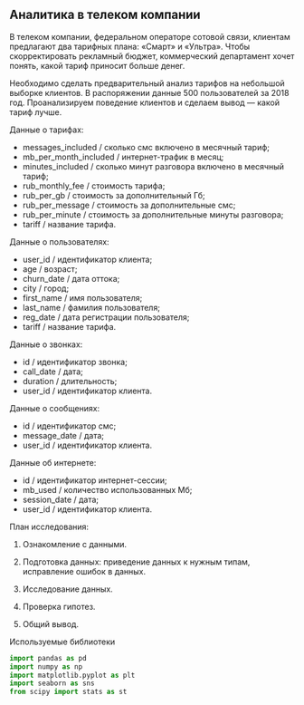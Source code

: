 ## Аналитика в телеком компании

В телеком компании, федеральном операторе сотовой связи, клиентам предлагают два тарифных плана: «Смарт» и «Ультра». Чтобы скорректировать рекламный бюджет, коммерческий департамент хочет понять, какой тариф приносит больше денег.

Необходимо сделать предварительный анализ тарифов на небольшой выборке клиентов. В распоряжении данные 500 пользователей за 2018 год. Проанализируем поведение клиентов и сделаем вывод — какой тариф лучше.

Данные о тарифах:
- messages_included / сколько смс включено в месячный тариф;
- mb_per_month_included / интернет-трафик в месяц;
- minutes_included / сколько минут разговора включено в месячный тариф;
- rub_monthly_fee / стоимость тарифа;
- rub_per_gb / стоимость за дополнительный Гб;
- rub_per_message / стоимость за дополнительные смс;
- rub_per_minute / стоимость за дополнительные минуты разговора;
- tariff / название тарифа.

Данные о пользователях:
- user_id / идентификатор клиента;
- age / возраст;
- churn_date / дата оттока;
- city / город;
- first_name / имя пользователя;
- last_name	/ фамилия пользователя;
- reg_date / дата регистрации пользователя;
- tariff / название тарифа.

Данные о звонках:
- id / идентификатор звонка;
- call_date	/ дата;
- duration / длительность;
- user_id / идентификатор клиента.

Данные о сообщениях:
- id / идентификатор смс;
- message_date / дата;
- user_id / идентификатор клиента.

Данные об интернете:
- id / идентификатор интернет-сессии;
- mb_used / количество использованных Мб;
- session_date / дата;
- user_id / идентификатор клиента.

План исследования: 

1) Ознакомление с данными.

2) Подготовка данных: приведение данных к нужным типам, исправление ошибок в данных.

3) Исследование данных.

4) Проверка гипотез.

5) Общий вывод.

Используемые библиотеки

```python
import pandas as pd
import numpy as np
import matplotlib.pyplot as plt
import seaborn as sns
from scipy import stats as st
```